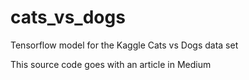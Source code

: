 # cats_vs_dogs
Tensorflow model for the Kaggle Cats vs Dogs data set

This source code goes with an article in Medium

